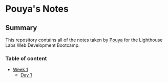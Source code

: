 # Pouya's Notes


## Summary 

This repository contains all of the notes taken by [Pouya](https://github.com/Paules2021) for the Lighthouse Labs Web Development Bootcamp.

### Table of content
* [Week 1](/Week_1)
  * [Day 1](/Week_1/Day_1)
